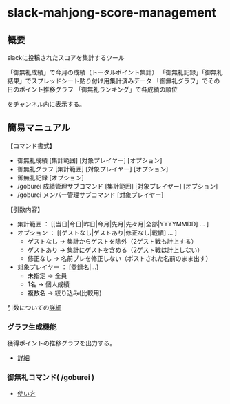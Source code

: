 # slack-mahjong-score-management

## 概要

slackに投稿されたスコアを集計するツール

「御無礼成績」で今月の成績（トータルポイント集計）
「御無礼記録」「御無礼結果」でスプレッドシート貼り付け用集計済みデータ
「御無礼グラフ」でその日のポイント推移グラフ
「御無礼ランキング」で各成績の順位

をチャンネル内に表示する。

## 簡易マニュアル

【コマンド書式】

- 御無礼成績 [集計範囲] [対象プレイヤー] [オプション]
- 御無礼グラフ [集計範囲] [対象プレイヤー] [オプション]
- 御無礼記録 [オプション]
- /goburei 成績管理サブコマンド [集計範囲] [対象プレイヤー] [オプション]
- /goburei メンバー管理サブコマンド [対象プレイヤー]

【引数内容】

- 集計範囲 ： [[当日|今日|昨日|今月|先月|先々月|全部|YYYYMMDD] ... ]
- オプション ： [[ゲストなし|ゲストあり|修正なし|戦績] ... ]
  - ゲストなし → 集計からゲストを除外（2ゲスト戦も計上する）
  - ゲストあり → 集計にゲストを含める（2ゲスト戦は計上しない）
  - 修正なし → 名前ブレを修正しない（ポストされた名前のまま出す）
- 対象プレイヤー ： [登録名|...]
  - 未指定 → 全員
  - 1名 → 個人成績
  - 複数名 → 絞り込み(比較用)

引数についての[詳細](document/argument_keyword.md)

### グラフ生成機能

獲得ポイントの推移グラフを出力する。

- [詳細](document/graph.md)

### 御無礼コマンド( /goburei )

- [使い方](document/command.md)
